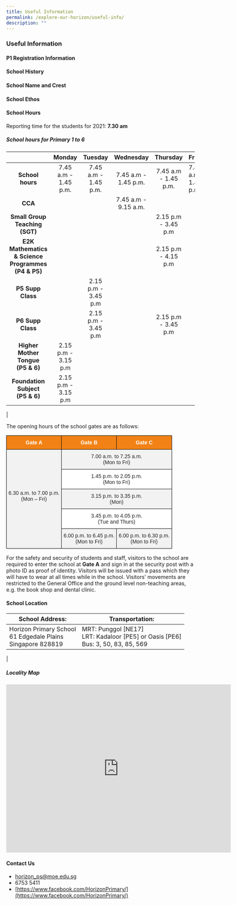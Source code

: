 ```yaml
---
title: Useful Information
permalink: /explore-our-horizon/useful-info/
description: ""
---
```

### **Useful Information**
#### **P1 Registration Information**


#### **School History**


#### **School Name and Crest**


#### **School Ethos**


#### **School Hours**
Reporting time for the students for 2021: **7.30 am**

##### **School hours for Primary 1 to 6**

|  | Monday | Tuesday  | Wednesday | Thursday | Friday |
|:---:|:---:|:---:|:---:|:---:|---|
| **School hours** | 7.45 a.m - 1.45 p.m. | 7.45 a.m - 1.45 p.m. | 7.45 a.m - 1.45 p.m. | 7.45 a.m - 1.45 p.m. | 7.45 a.m - 1.45 p.m. |
| **CCA** |  |   | 7.45 a.m - 9.15 a.m. |  |  |
| **Small Group Teaching (SGT)** |   |  |   | 2.15 p.m - 3.45 p.m |   |
| **E2K Mathematics & Science Programmes<br>(P4 & P5)** |   |   |   |  2.15 p.m - 4.15 p.m |   |
| **P5 Supp Class** |   |  2.15 p.m - 3.45 p.m |   |  |   |
| **P6 Supp Class** |   | 2.15 p.m - 3.45 p.m |   |  2.15 p.m - 3.45 p.m |   |
| **Higher Mother Tongue<br>(P5 & 6)** | 2.15 p.m - 3.15 p.m  |   |   |   |   |
| **Foundation Subject<br>(P5 & 6)** | 2.15 p.m - 3.15 p.m  |   |  |   |   |
|

The opening hours of the school gates are as follows:

<style type="text/css">
.tg  {border-collapse:collapse;border-spacing:0;}
.tg td{border-color:black;border-style:solid;border-width:1px;font-family:Arial, sans-serif;font-size:14px;
  overflow:hidden;padding:10px 5px;word-break:normal;}
.tg th{border-color:black;border-style:solid;border-width:1px;font-family:Arial, sans-serif;font-size:14px;
  font-weight:normal;overflow:hidden;padding:10px 5px;word-break:normal;}
.tg .tg-vxoo{background-color:#F28216;color:#FFF;font-weight:bold;text-align:center;vertical-align:middle}
.tg .tg-swdg{background-color:#F2F2F2;color:#222;text-align:center;vertical-align:middle}
.tg .tg-a3j2{background-color:#FFF;color:#222;text-align:center;vertical-align:middle}
</style>
<table class="tg">
<thead>
  <tr>
    <th class="tg-vxoo"><span style="color:#FFF;background-color:#F28216">Gate A</span></th>
    <th class="tg-vxoo"><span style="color:#FFF;background-color:#F28216">Gate B</span></th>
    <th class="tg-vxoo"><span style="color:#FFF;background-color:#F28216">Gate C</span></th>
  </tr>
</thead>
<tbody>
  <tr>
    <td class="tg-swdg" rowspan="5"><span style="color:#222;background-color:#F2F2F2">6.30 a.m. to 7.00 p.m.</span><br><span style="color:#222;background-color:#F2F2F2">(Mon – Fri)</span><br><br><span style="color:#222;background-color:#F2F2F2">       </span></td>
    <td class="tg-swdg" colspan="2"><span style="color:#222;background-color:#F2F2F2">7.00 a.m. to 7.25 a.m.</span><br><span style="color:#222;background-color:#F2F2F2">(Mon to Fri)</span><br></td>
  </tr>
  <tr>
    <td class="tg-a3j2" colspan="2"><span style="color:#222;background-color:#FFF">1.45 p.m. to 2.05 p.m.</span><br><span style="color:#222;background-color:#FFF">(Mon to Fri)</span><br></td>
  </tr>
  <tr>
    <td class="tg-swdg" colspan="2"><span style="color:#222;background-color:#F2F2F2">3.15 p.m. to 3.35 p.m. </span><br><span style="color:#222;background-color:#F2F2F2">(Mon)</span><br></td>
  </tr>
  <tr>
    <td class="tg-a3j2" colspan="2"><span style="color:#222;background-color:#FFF">3.45 p.m. to 4.05 p.m.</span><br><span style="color:#222;background-color:#FFF">(Tue and Thurs)  </span><br></td>
  </tr>
  <tr>
    <td class="tg-swdg"><span style="color:#222;background-color:#F2F2F2">6.00 p.m. to 6.45 p.m.</span><br><span style="color:#222;background-color:#F2F2F2">(Mon to Fri) </span></td>
    <td class="tg-swdg"><span style="color:#222;background-color:#F2F2F2">6.00 p.m. to 6.30 p.m. </span><br><span style="color:#222;background-color:#F2F2F2">(Mon to Fri)</span><br></td>
  </tr>
</tbody>
</table>

For the safety and security of students and staff, visitors to the school are required to enter the school at **Gate A** and sign in at the security post with a photo ID as proof of identity. Visitors will be issued with a pass which they will have to wear at all times while in the school. Visitors’ movements are restricted to the General Office and the ground level non-teaching areas, e.g. the book shop and dental clinic.

#### **School Location**

| School Address: | Transportation: |
|---|---|
| Horizon Primary School<br>61 Edgedale Plains<br>Singapore 828819 | MRT: Punggol [NE17]<br>LRT: Kadaloor [PE5] or Oasis [PE6]<br>Bus: 3, 50, 83, 85, 569 |
|

##### **Locality Map**

<iframe loading="lazy" allowfullscreen="" style="border:0;" height="450" width="600" src="https://www.google.com/maps/embed?pb=!1m18!1m12!1m3!1d3988.6276292804732!2d103.91094151475416!3d1.399817498979097!2m3!1f0!2f0!3f0!3m2!1i1024!2i768!4f13.1!3m3!1m2!1s0x31da16003fe3eb83%3A0xd7dfdd03955fe8bd!2sHorizon%20Primary%20School!5e0!3m2!1sen!2ssg!4v1671812896861!5m2!1sen!2ssg"></iframe>

#### **Contact Us**
*   [horizon\_ps@moe.edu.sg](mailto:horizon_ps@moe.edu.sg)
*   6753 5411
*   [https://www.facebook.com/HorizonPrimary/](https://www.facebook.com/HorizonPrimary/)